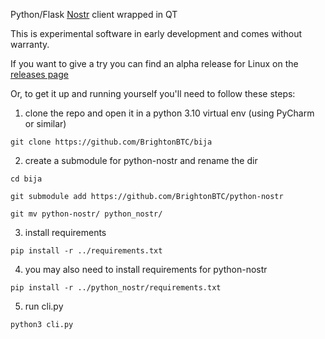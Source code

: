Python/Flask [Nostr](https://github.com/nostr-protocol/nostr) client wrapped in QT 

This is experimental software in early development and comes without warranty.

If you want to give a try you can find an alpha release for Linux on the [releases page](https://github.com/BrightonBTC/bija/releases) 

Or, to get it up and running yourself you'll need to follow these steps: 


1) clone the repo and open it in a python 3.10 virtual env (using PyCharm or similar)

`git clone https://github.com/BrightonBTC/bija`

2) create a submodule for python-nostr and rename the dir

`cd bija`

`git submodule add https://github.com/BrightonBTC/python-nostr`

`git mv python-nostr/ python_nostr/`

3) install requirements

`pip install -r ../requirements.txt`

4) you may also need to install requirements for python-nostr

`pip install -r ../python_nostr/requirements.txt`

5) run cli.py

`python3 cli.py`
